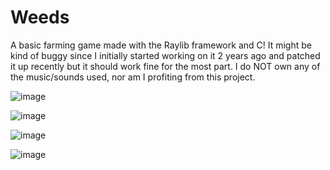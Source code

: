 # Weeds
A basic farming game made with the Raylib framework and C!
It might be kind of buggy since I initially started working on it 2 years ago and patched it up recently but it should work fine for the most part.
I do NOT own any of the music/sounds used, nor am I profiting from this project.

![image](https://github.com/DissolveDZ/Weeds/assets/68782699/6f7d1fde-e6b7-45f2-86e8-8943a6a55cf7)


![image](https://github.com/DissolveDZ/Weeds/assets/68782699/386068ba-f28e-4fdd-bf9b-43a4defb26f2)

![image](https://github.com/DissolveDZ/Weeds/assets/68782699/48e5f925-c47f-4f6d-be20-9186995c68af)

![image](https://github.com/DissolveDZ/Weeds/assets/68782699/d59d0d9a-8939-45ed-9899-38f35da0102a)
